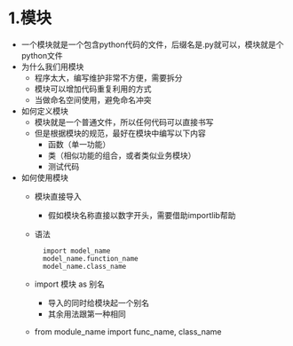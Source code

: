 # 1.模块
- 一个模块就是一个包含python代码的文件，后缀名是.py就可以，模块就是个python文件
- 为什么我们用模块
    - 程序太大，编写维护非常不方便，需要拆分
    - 模块可以增加代码重复利用的方式
    - 当做命名空间使用，避免命名冲突
- 如何定义模块
    - 模块就是一个普通文件，所以任何代码可以直接书写
    - 但是根据模块的规范，最好在模块中编写以下内容
        - 函数（单一功能）
        - 类（相似功能的组合，或者类似业务模块）
        - 测试代码
- 如何使用模块
    - 模块直接导入
        - 假如模块名称直接以数字开头，需要借助importlib帮助
    - 语法
            
            import model_name
            model_name.function_name
            model_name.class_name
    - import 模块 as 别名
        - 导入的同时给模块起一个别名
        - 其余用法跟第一种相同
    - from module_name import func_name, class_name
    